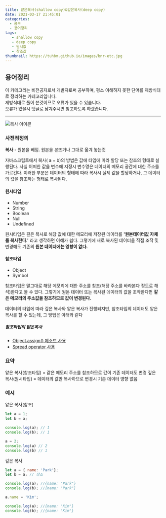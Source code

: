 ```yaml
---
title: 얕은복사(shallow copy)&깊은복사(deep copy)
date: 2021-03-17 21:45:01
categories:
  - 공부
  - 용어정리
tags:
   - shallow copy
   - deep copy
   - 원시값
   - 참조값
thumbnail: https://tuhbm.github.io/images/bnr-etc.jpg
---
```


## 용어정리

이 카테고리는 비전공자로서 개발자로써 공부하며, 평소 이해하지 못한 단어를 제방식대로 정리하는 카테고리입니다.  
제방식대로 풀어 쓴것이므로 오류가 있을 수 있습니다.  
오류가 있을시 댓글로 남겨주시면 참고하도록 하겠습니다.
***
![복사 아이콘](https://tuhbm.github.io/images/terms/copy_img1.png)
### 사전적정의
**복사** - 원본을 베낌.  원본을 본뜨거나 그대로 옮겨 놓는것
<!-- more -->
자바스크립트에서 복사( a = b)의 방법은 값에 타입에 따라 할당 또는 참조의 형태로 실행된다. 사실 어떠한 값을 변수에 지정시 변수명은 데이터의 메모리 공간에 대한 주소를 가르킨다. 이러한 부분은 데이터의 형태에 따라 복사시 실제 값을 할당하거나, 그 데이터의 값을 참조하는 형태로 복사된다.

#### 원시타입
-   Number
-   String
-   Boolean
-   Null
-   Undefined

원시타입은 깊은 복사로 해당 값에 대한 메모리에 저장된 데이터를 **'원본데이터값 자체를 복사한다.'** 라고 생각하면 이해가 쉽다. 그렇기에 새로 복사된 데이터을 직접 조작 및 변경해도 기존의 **원본 데이터에는 영향이 없다.**

#### 참조타입
-   Object
-   Symbol

참조타입은 말그대로 해당 메모리에 대한 주소를 참조(해당 주소를 바라본다 정도로 해석)한다고 볼 수 있다. 그렇기에 원본 데이터 또는 복사된 데이터의 값을 조작한다면 **같은 메모리의 주소값을 참조하므로 값이 변경된다.**

데이터의 타입에 따라 깊은 복사와 얕은 복사가 진행되지만, 참조타입의 데이터도 얕은 복사를 할 수 있는데, 그 방법은 아래와 같다
##### 참조타입의 얕은복사
- [Object.assign() 메소드 사용](https://developer.mozilla.org/ko/docs/Web/JavaScript/Reference/Global_Objects/Object/assign)
- [Spread operator 사용](https://developer.mozilla.org/ko/docs/Web/JavaScript/Reference/Operators/Spread_syntax)

### 요약
얕은 복사(참조타입) = 같은 메모리 주소를 참조하므로 값이 기존 데이터도 변경
깊은 복사(원시타입) = 데이터의 값만 복사하므로 변경시 기존 데이터 영향 없음
### 예시
얕은 복사(참조)
```javascript
let a = 1;
let b = a;

console.log(a); // 1
console.log(b); // 1

a = 2;
console.log(a) // 2
console.log(b) // 1
```

깊은 복사
```javascript
let a = { name: 'Park'};
let b = a; // 참조

console.log(a); //{name: "Park"}
console.log(b); //{name: "Park"}

a.name = 'Kim';

console.log(a); //{name: "Kim"}
console.log(b); //{name: "Kim"}
```
